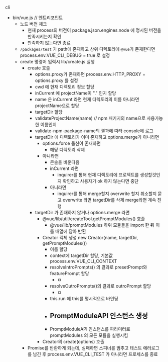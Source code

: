 cli
- bin/vue.js // 엔트리포인트 
  - 노드 버전 체크
    - 현재 process의 버전이 package.json.engines.node 에 명시된 버전을 만족시키는지 확인
    - 만족하지 않는다면 종료
  - `/packages/test` 가 path에 존재하고 상위 디렉토리에 `@vue`가 존재한다면 process.env.VUE_CLI_DEBUG = true 로 설정
  - create 명령어 입력시 lib/create.js 실행
    - create 호출
      - options.proxy가 존재하면 process.env.HTTP_PROXY = options.proxy 를 설정
      - cwd 에 현재 디렉토리 정보 할당
      - inCurrent 에 projectName이 "." 인지 할당
      - name 은 inCurrent 라면 현재 디렉토리의 이름 아니라면 projectName으로 할당
      - targetDir 할당
      - validateProjectName(name) // npm 패키지의 name으로 사용가능한 이름인지
      - validate-npm-package-name의 결과에 따라 console에 로그
      - targetDir 에 디렉토리가 이미 존재하고 options.merge가 아니라면
        - options.force 옵션이 존재하면
          - 해당 디렉토리 삭제 
        - 아니라면
          - 콘솔을 비운다음
          - inCurrent 라면
            - inquirer를 통해 현재 디렉토리에 프로젝트를 생성할것인지 확인하고 사용자가 ok 하지 않는다면 중단
          - 아니라면
            - inquirer를 통해 merge할지 overwrite 할지 취소할지 묻고 overwrite 라면 targetDir를 삭제 merge라면 계속 진행
      - targetDir 가 존재하지 않거나 options.merge 라면
        - @vue/lib/util/createTool.getPromptModules() 호출
          -  @vue/lib/promptModules 하위 모듈들을 import 한 뒤 이를 배열에 담아 반환
        - Creator 객체 생성 new Creator(name, targetDir, getPromptModules()) 
          - 이름 할당
          - context에 targetDir 할당, 기본값 process.env.VUE_CLI_CONTEXT
          - resolveIntroPrompts() 의 결과로 presetPrompt와 featurePrompt 할당
            - ㅁ
          - resolveOutroPrompts()의 결과로 outroPrompt 할당
            - ㅁ
          - this.run 에 this를 명시적으로 바인딩
          - PromptModuleAPI 인스턴스 생성
            - 
          - PromptModuleAPI 인스턴스를 파라미터로 promptModules 의 모든 모듈을 실행시킴
        - Creator의 create(options) 호출
    - Promise를 반환하게 되는데, 실패하면 스피너를 멈추고 테스트 에러로그를 남긴 후 process.env.VUE_CLI_TEST 가 아니라면 프로세스를 종료

  

